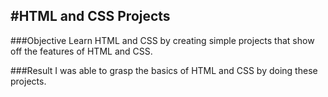 #HTML and CSS Projects
----
###Objective
Learn HTML and CSS by creating simple projects that show off the features of HTML and CSS.

###Result
I was able to grasp the basics of HTML and CSS by doing these projects.
